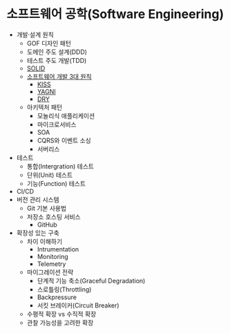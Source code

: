 # 소프트웨어 공학(Software Engineering)

- 개발·설계 원칙
  - GOF 디자인 패턴
  - 도메인 주도 설계(DDD)
  - 테스트 주도 개발(TDD)
  - [SOLID](./contents/SOLID.md)
  - [소프트웨어 개발 3대 원칙](./contents/3-key-software-principles.md)
    - [KISS](./contents/3-key-software-principles.md#kiss)
    - [YAGNI](./contents/3-key-software-principles.md#yagni)
    - [DRY](./contents/3-key-software-principles.md#dry)
  - 아키텍처 패턴
    - 모놀리식 애플리케이션
    - 마이크로서비스
    - SOA
    - CQRS와 이벤트 소싱
    - 서버리스
- 테스트
  - 통합(Intergration) 테스트
  - 단위(Unit) 테스트
  - 기능(Function) 테스트
- CI/CD
- 버전 관리 시스템
  - Git 기본 사용법
  - 저장소 호스팅 서비스
    - GitHub
- 확장성 있는 구축
  - 차이 이해하기
    - Intrumentation
    - Monitoring
    - Telemetry
  - 마이그레이션 전략
    - 단계적 기능 축소(Graceful Degradation)
    - 스로틀링(Throttling)
    - Backpressure
    - 서킷 브레이커(Circuit Breaker)
  - 수평적 확장 vs 수직적 확장
  - 관찰 가능성을 고려한 확장
